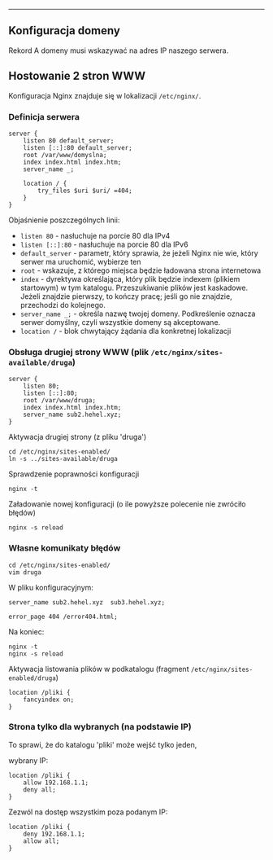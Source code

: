 ---

## Konfiguracja domeny

Rekord A domeny musi wskazywać na adres IP naszego serwera.

## Hostowanie 2 stron WWW

Konfiguracja Nginx znajduje się w lokalizacji `/etc/nginx/`.

### Definicja serwera

```shell
server {
    listen 80 default_server;
    listen [::]:80 default_server;
    root /var/www/domyslna;
    index index.html index.htm;
    server_name _;
        
    location / {
        try_files $uri $uri/ =404;
    }
}
```

Objaśnienie poszczególnych linii:

- `listen 80` - nasłuchuje na porcie 80 dla IPv4
- `listen [::]:80` - nasłuchuje na porcie 80 dla IPv6
- `default_server` - parametr, który sprawia, że jeżeli Nginx nie wie, który serwer ma uruchomić, wybierze ten
- `root` - wskazuje, z którego miejsca będzie ładowana strona internetowa
- `index` - dyrektywa określająca, który plik będzie indexem (plikiem startowym) w tym katalogu. Przeszukiwanie plików jest kaskadowe. Jeżeli znajdzie pierwszy, to kończy pracę; jeśli go nie znajdzie, przechodzi do kolejnego.
- `server_name _;` - określa nazwę twojej domeny. Podkreślenie oznacza serwer domyślny, czyli wszystkie domeny są akceptowane.
- `location /` - blok chwytający żądania dla konkretnej lokalizacji

### Obsługa drugiej strony WWW (plik `/etc/nginx/sites-available/druga`)

```shell
server {
    listen 80;
    listen [::]:80;
    root /var/www/druga;
    index index.html index.htm;
    server_name sub2.hehel.xyz;
}
```

Aktywacja drugiej strony (z pliku 'druga')

```shell
cd /etc/nginx/sites-enabled/
ln -s ../sites-available/druga
```

Sprawdzenie poprawności konfiguracji

```shell
nginx -t
```

Załadowanie nowej konfiguracji (o ile powyższe polecenie nie zwróciło błędów)

```shell
nginx -s reload
```

### Własne komunikaty błędów

```shell
cd /etc/nginx/sites-enabled/
vim druga
```

W pliku konfiguracyjnym:

```shell
server_name sub2.hehel.xyz  sub3.hehel.xyz;

error_page 404 /error404.html;
```

Na koniec:

```shell
nginx -t 
nginx -s reload
```

Aktywacja listowania plików w podkatalogu (fragment `/etc/nginx/sites-enabled/druga`)

```shell
location /pliki {
    fancyindex on;
}
```

### Strona tylko dla wybranych (na podstawie IP)

To sprawi, że do katalogu 'pliki' może wejść tylko jeden,

 wybrany IP:

```shell
location /pliki {
    allow 192.168.1.1;
    deny all;
}
```

Zezwól na dostęp wszystkim poza podanym IP:

```shell
location /pliki {
    deny 192.168.1.1;
    allow all;
}
```
